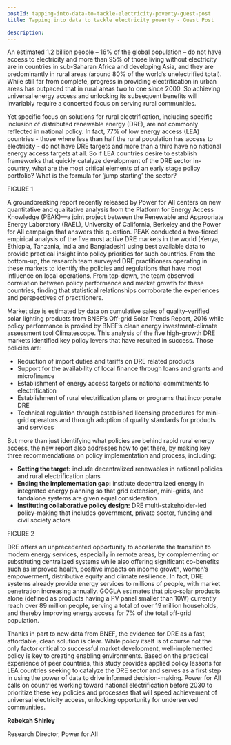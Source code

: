 ```yaml
---
postId: tapping-into-data-to-tackle-electricity-poverty-guest-post
title: Tapping into data to tackle electricity poverty - Guest Post

description: 
---
```


An estimated 1.2 billion people – 16% of the global population – do not have access to electricity and more than 95% of those living without electricity are in countries in sub-Saharan Africa and developing Asia, and they are predominantly in rural areas (around 80% of the world’s unelectrified total). While still far from complete, progress in providing electrification in urban areas has outpaced that in rural areas two to one since 2000. So achieving universal energy access and unlocking its subsequent benefits will invariably require a concerted focus on serving rural communities.

Yet specific focus on solutions for rural electrification, including specific inclusion of distributed renewable energy (DRE), are not commonly reflected in national policy. In fact, 77% of low energy access (LEA) countries - those where less than half the rural population has access to electricity - do not have DRE targets and more than a third have no national energy access targets at all. So if LEA countries desire to establish frameworks that quickly catalyze development of the DRE sector in-country, what are the most critical elements of an early stage policy portfolio? What is the formula for ‘jump starting’ the sector?

FIGURE 1

A groundbreaking report recently released by Power for All centers on new quantitative and qualitative analysis from the Platform for Energy Access Knowledge (PEAK)—a joint project between the Renewable and Appropriate Energy Laboratory (RAEL), University of California, Berkeley and the Power for All campaign that answers this question. PEAK conducted a two-tiered empirical analysis of the five most active DRE markets in the world (Kenya, Ethiopia, Tanzania, India and Bangladesh) using best available data to provide practical insight into policy priorities for such countries. From the bottom-up, the research team surveyed DRE practitioners operating in these markets to identify the policies and regulations that have most influence on local operations. From top-down, the team observed correlation between policy performance and market growth for these countries, finding that statistical relationships corroborate the experiences and perspectives of practitioners. 

Market size is estimated by data on cumulative sales of quality-verified solar lighting products from BNEF’s Off-grid Solar Trends Report, 2016 while policy performance is proxied by BNEF’s clean energy investment-climate assessment tool Climatescope. This analysis of the five high-growth DRE markets identified key policy levers that have resulted in success. Those policies are:

*	Reduction of import duties and tariffs on DRE related products
*	Support for the availability of local finance through loans and grants and microfinance
*	Establishment of energy access targets or national commitments to electrification
*	Establishment of rural electrification plans or programs that incorporate DRE
*	Technical regulation through established licensing procedures for mini-grid operators and through adoption of quality standards for products and services

But more than just identifying what policies are behind rapid rural energy access, the new report also addresses how to get there, by making key three recommendations on policy implementation and process, including:

*	<strong>Setting the target:</strong> include decentralized renewables in national policies and rural electrification plans
*	<strong>Ending the implementation gap:</strong> institute decentralized energy in integrated energy planning so that grid extension, mini-grids, and tandalone systems are given equal consideration
*	<strong>Instituting collaborative policy design:</strong> DRE multi-stakeholder-led policy-making that includes government, private sector, funding and civil society actors
 
FIGURE 2
 
DRE offers an unprecedented opportunity to accelerate the transition to modern energy services, especially in remote areas, by complementing or substituting centralized systems while also offering significant co-benefits such as improved health, positive impacts on income growth, women’s empowerment, distributive equity and climate resilience. In fact, DRE systems already provide energy services to millions of people, with market penetration increasing annually. GOGLA estimates that pico-solar products alone (defined as products having a PV panel smaller than 10W) currently reach over 89 million people, serving a total of over 19 million households, and thereby improving energy access for 7% of the total off-grid population. 

Thanks in part to new data from BNEF, the evidence for DRE as a fast, affordable, clean solution is clear. While policy itself is of course not the only factor critical to successful market development, well-implemented policy is key to creating enabling environments. Based on the practical experience of peer countries, this study provides applied policy lessons for LEA countries seeking to catalyze the DRE sector and serves as a first step in using the power of data to drive informed decision-making. Power for All calls on countries working toward national electrification before 2030 to prioritize these key policies and processes that will speed achievement of universal electricity access, unlocking opportunity for underserved communities. 

**Rebekah Shirley**

Research Director, Power for All
